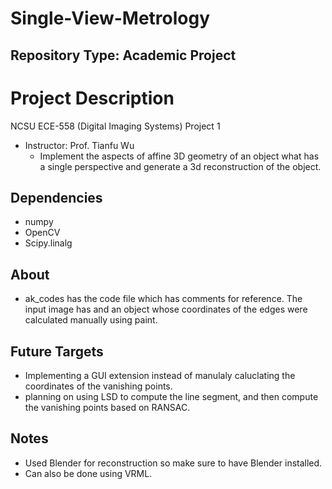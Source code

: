 # Single-View-Metrology

## Repository Type: Academic Project

# Project Description
NCSU ECE-558 (Digital Imaging Systems) Project 1
- Instructor: Prof. Tianfu Wu
  - Implement the aspects of affine 3D geometry of an object what has a single perspective and generate a 3d reconstruction of the object.
  
## Dependencies
  - numpy
  - OpenCV
  - Scipy.linalg
  
## About
- ak_codes has the code file which has comments for reference. The input image has and an object whose coordinates of the edges were calculated manually using paint.

## Future Targets 
- Implementing a GUI extension instead of manulaly caluclating the coordinates of the vanishing points.
- planning on using LSD to compute the line segment, and then compute 
the vanishing points based on RANSAC.

## Notes
- Used Blender for reconstruction so make sure to have Blender installed.
- Can also be done using VRML.
